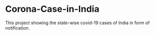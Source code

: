 # Corona-Case-in-India
This project showing the state-wise covid-19 cases of India in form of notification.
